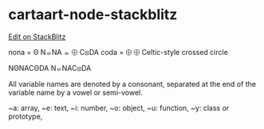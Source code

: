 # cartaart-node-stackblitz

[Edit on StackBlitz](https://stackblitz.com/edit/cartaart-node)

nona = Θ N⦵NA ⦵ ⨁ C⦻DA
coda = ⨁ ⨁ Celtic-style crossed circle

NΘNACΘDA
N⦵NAC⦻DA

All variable names are denoted by a consonant, separated at the end of the variable name by a vowel or semi-vowel.

~a: array,
~e: text,
~i: number,
~o: object,
~u: function,
~y: class or prototype,